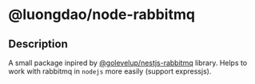 # @luongdao/node-rabbitmq

## Description

A small package inpired by [@golevelup/nestjs-rabbitmq](https://github.com/golevelup/nestjs/tree/master/packages/rabbitmq) library. Helps to work with rabbitmq in `nodejs` more easily (support expressjs).
